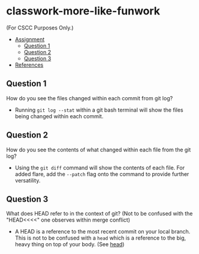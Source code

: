 # classwork-more-like-funwork
(For CSCC Purposes Only.)

* [Assignment](https://gist.github.com/peterhurford/4d43aa5d6de114c0c741ba664c9c5ff5)
  * [Question 1](question-1)  
  * [Question 2](question-2)  
  * [Question 3](question-3)  
* [References](./Lab2Git.pdf)

## Question 1
How do you see the files changed within each commit from git log?  
* Running `git log --stat` within a git bash terminal will show the files being changed within each commit.   

## Question 2
How do you see the contents of what changed within each file from the git log?
* Using the `git diff` command will show the contents of each file.  For added flare, add the `--patch` flag onto the command to provide further versatility.  

## Question 3
What does HEAD refer to in the context of git? (Not to be confused with the "HEAD<<<<" one observes within merge conflict)
* A HEAD is a reference to the most recent commit on your local branch. This is not to be confused with a `head` which is a reference to the big, heavy thing on top of your body. (See [head](https://www.dictionary.com/browse/head))
